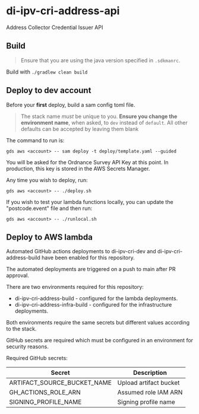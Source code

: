 # di-ipv-cri-address-api
Address Collector Credential Issuer API

## Build

> Ensure that you are using the java version specified in `.sdkmanrc`.

Build with `./gradlew clean build`

## Deploy to dev account

Before your **first** deploy, build a sam config toml file.
> The stack name *must* be unique to you.
> **Ensure you change the environment name**, when asked, to `dev` instead of `default`.
> All other defaults can be accepted by leaving them blank

The command to run is: 

`gds aws <account> -- sam deploy -t deploy/template.yaml --guided`

You will be asked for the Ordnance Survey API Key at this point.
In production, this key is stored in the AWS Secrets Manager.

Any time you wish to deploy, run:

`gds aws <account> -- ./deploy.sh`

If you wish to test your lambda functions locally, you can update the "postcode.event" file and then run:

`gds aws <account> -- ./runlocal.sh`


## Deploy to AWS lambda

Automated GitHub actions deployments to di-ipv-cri-dev and di-ipv-cri-address-build have been enabled for this repository.

The automated deployments are triggered on a push to main after PR approval.

There are two environments required for this repository:

* di-ipv-cri-address-build - configured for the lambda deployments.
* di-ipv-cri-address-infra-build - configured for the infrastructure deployments.

Both environments require the same secrets but different values according to the stack.

GitHub secrets are required which must be configured in an environment for security reasons.

Required GitHub secrets:

| Secret | Description |
| ------ | ----------- |
| ARTIFACT_SOURCE_BUCKET_NAME | Upload artifact bucket |
| GH_ACTIONS_ROLE_ARN | Assumed role IAM ARN |
| SIGNING_PROFILE_NAME | Signing profile name |
